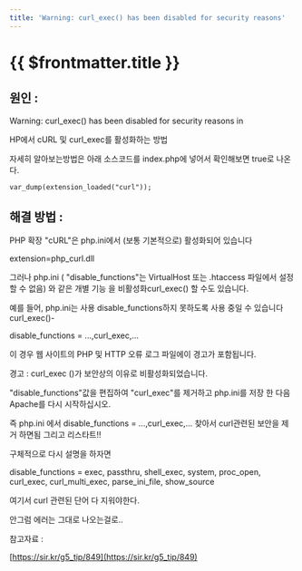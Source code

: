 ```yaml
---
title: 'Warning: curl_exec() has been disabled for security reasons'
---
```


# {{ $frontmatter.title }}


## 원인 : 

Warning: curl_exec() has been disabled for security reasons in
 
HP에서 cURL 및 curl_exec를 활성화하는 방법
 
자세히 알아보는방법은 아래 소스코드를 index.php에 넣어서 확인해보면 true로 나온다.

```
var_dump(extension_loaded("curl"));
```


## 해결 방법 : 

PHP 확장 "cURL"은 php.ini에서 (보통 기본적으로) 활성화되어 있습니다 

extension=php_curl.dll

그러나 php.ini ( "disable_functions"는 VirtualHost 또는 .htaccess 파일에서 설정할 수 없음) 와 같은 개별 기능 을 비활성화curl_exec() 할 수도 있습니다.

예를 들어, php.ini는 사용 disable_functions하지 못하도록 사용 중일 수 있습니다 curl_exec()-

disable_functions =  ...,curl_exec,...

이 경우 웹 사이트의 PHP 및 HTTP 오류 로그 파일에이 경고가 포함됩니다.

경고 : curl_exec ()가 보안상의 이유로 비활성화되었습니다.

"disable_functions"값을 편집하여 "curl_exec"를 제거하고 php.ini를 저장 한 다음 Apache를 다시 시작하십시오.
 
즉 php.ini 에서 disable_functions =  ...,curl_exec,… 찾아서 curl관련된 보안을 제거 하면됨 그리고 리스타트!!



구체적으로 다시 설명을 하자면 

disable_functions = exec, passthru, shell_exec, system, proc_open, curl_exec, curl_multi_exec, parse_ini_file, show_source

 

여기서 curl 관련된 단어 다 지워야한다.

안그럼 에러는 그대로 나오는걸로.. 



참고자료 :

[https://sir.kr/g5_tip/849](https://sir.kr/g5_tip/849)